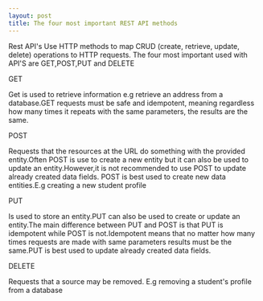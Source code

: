 ```yaml
---
layout: post
title: The four most important REST API methods
---
```


Rest API's Use HTTP methods to map CRUD (create, retrieve, update, delete) operations to HTTP requests.
The four most important used with API'S are GET,POST,PUT and DELETE

GET

Get is used to retrieve information e.g retrieve an address from a database.GET requests must be safe and idempotent,
meaning regardless how many times it repeats with the same parameters, the results are the same.

POST

Requests that the resources at the URL  do something with the provided entity.Often POST is use to create a new entity but
it can also be used to update an entity.However,it is not recommended to use POST to update already created data fields.
POST is best used to create new data entities.E.g creating a new student profile

PUT

Is used to store an entity.PUT can also be used to create or update an entity.The main difference between PUT and POST
is that PUT is idempotent while POST is not.Idempotent means that no matter how many times requests are made with same
parameters results must be the  same.PUT is best used to update already created data fields.

DELETE

Requests that a source may be removed. E.g removing a student's profile from a database



